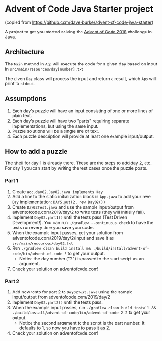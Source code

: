 # Advent of Code Java Starter project
(copied from https://github.com/dave-burke/advent-of-code-java-starter)

A project to get you started solving the [Advent of Code 2018](https://adventofcode.com/2018) challenge in Java.

## Architecture

The `Main` method in `App` will execute the code for a given day based on input in `src/main/resources/day[number].txt`

The given `Day` class will process the input and return a result, which `App` will print to `stdout`.

## Assumptions

1. Each day's puzzle will have an input consisting of one or more lines of plain text.
1. Each day's puzzle will have two "parts" requiring separate implementations, but using the same input.
1. Puzzle solutions will be a single line of text.
1. Each puzzle description will provide at least one example input/output.

## How to add a puzzle

The shell for day 1 is already there. These are the steps to add day 2, etc. For day 1 you can start by writing the test cases once the puzzle posts.

### Part 1

1. Create `aoc.day02.Day02.java implements Day`
1. Add a line to the static initialization block in `App.java` to add your nwe `Day` implementation: `DAYS.put(2, new Day02())`
1. Create `Day02Test.java` and use the sample input/output from adventofcode.com/2019/day/2 to write tests (they will initially fail).
1. Implement `Day02.part1()` until the tests pass (Test Driven Development!). You can run `./gradlew --continuous check` to have the tests run every time you save your code.
1. When the example input passes, get your solution from adventofcode.com/2019/day/2/input and save it as `src/main/resources/day02.txt`
1. Run `./gradlew clean build install && ./build/install/advent-of-code/bin/advent-of-code 2` to get your output.
    - Notice the day number ("2") is passed to the start script as an argument.
1. Check your solution on adventofcode.com!

### Part 2

1. Add new tests for part 2 to `Day02Test.java` using the sample input/output from adventofcode.com/2019/day/2
1. Implement `Day02.part2()` until the tests pass.
1. When the example input passes, run `./gradlew clean build install && ./build/install/advent-of-code/bin/advent-of-code 2 2` to get your output.
    - Notice the second argument to the script is the part number. It defaults to 1, so now you have to pass it as 2.
1. Check your solution on adventofcode.com!

